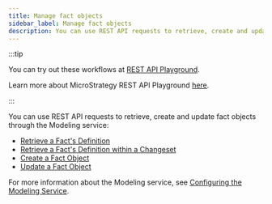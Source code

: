 ```yaml
---
title: Manage fact objects
sidebar_label: Manage fact objects
description: You can use REST API requests to retrieve, create and update fact objects through the Modeling service.
---
```


:::tip

You can try out these workflows at [REST API Playground](https://www.postman.com/microstrategysdk/workspace/microstrategy-rest-api/folder/16131298-d9b59a86-7b75-4cea-be1c-941dae6f4b08?ctx=documentation).

Learn more about MicroStrategy REST API Playground [here](/docs/getting-started/playground.md).

:::

You can use REST API requests to retrieve, create and update fact objects through the Modeling service:

- [Retrieve a Fact's Definition](./retrieve-a-facts-definition.md)
- [Retrieve a Fact's Definition within a Changeset](./retrieve-a-facts-definition-within-a-changeset.md)
- [Create a Fact Object](./create-a-fact-object.md)
- [Update a Fact Object](./update-a-fact-object.md)

For more information about the Modeling service, see [Configuring the Modeling Service](https://www2.microstrategy.com/producthelp/Current/InstallConfig/en-us/Content/modeling_service.htm).
